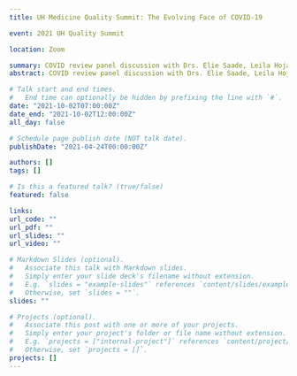 ```yaml
---
title: UH Medicine Quality Summit: The Evolving Face of COVID-19

event: 2021 UH Quality Summit

location: Zoom

summary: COVID review panel discussion with Drs. Elie Saade, Leila Hojat, Rana Hejal, and David Rosenberg.
abstract: COVID review panel discussion with Drs. Elie Saade, Leila Hojat, Rana Hejal, and David Rosenberg.

# Talk start and end times.
#   End time can optionally be hidden by prefixing the line with `#`.
date: "2021-10-02T07:00:00Z"
date_end: "2021-10-02T12:00:00Z"
all_day: false

# Schedule page publish date (NOT talk date).
publishDate: "2021-04-24T00:00:00Z"

authors: []
tags: []

# Is this a featured talk? (true/false)
featured: false

links:
url_code: ""
url_pdf: ""
url_slides: ""
url_video: ""

# Markdown Slides (optional).
#   Associate this talk with Markdown slides.
#   Simply enter your slide deck's filename without extension.
#   E.g. `slides = "example-slides"` references `content/slides/example-slides.md`.
#   Otherwise, set `slides = ""`.
slides: ""

# Projects (optional).
#   Associate this post with one or more of your projects.
#   Simply enter your project's folder or file name without extension.
#   E.g. `projects = ["internal-project"]` references `content/project/deep-learning/index.md`.
#   Otherwise, set `projects = []`.
projects: []
---
```


